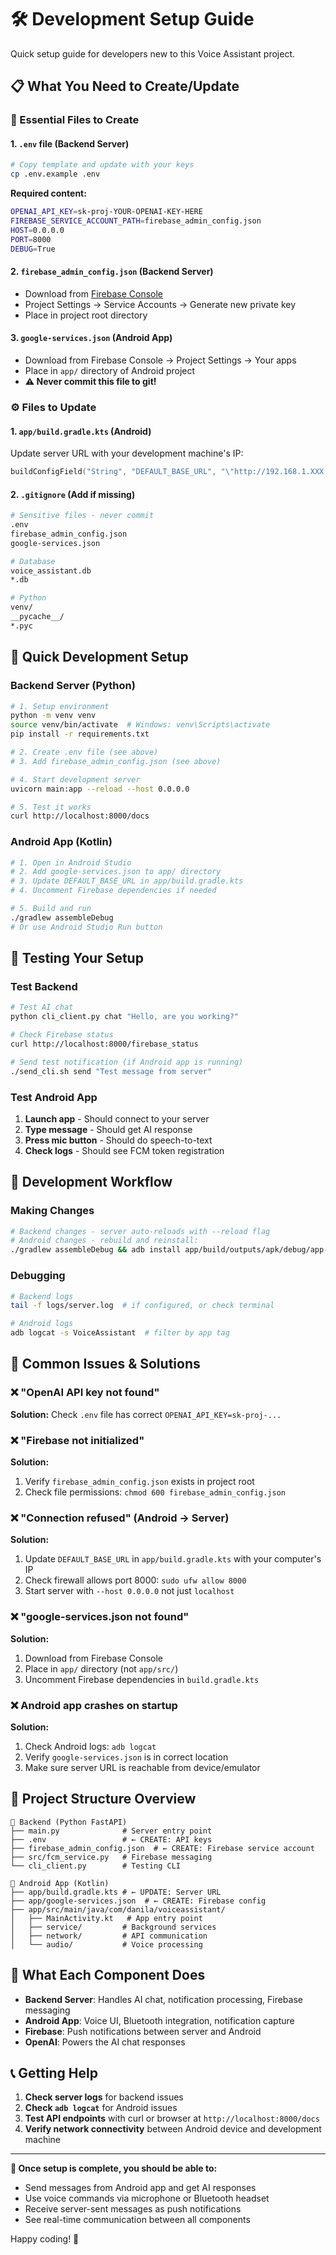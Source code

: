 # 🛠️ Development Setup Guide

Quick setup guide for developers new to this Voice Assistant project.

## 📋 What You Need to Create/Update

### 🔑 Essential Files to Create

#### 1. **`.env` file** (Backend Server)
```bash
# Copy template and update with your keys
cp .env.example .env
```
**Required content:**
```bash
OPENAI_API_KEY=sk-proj-YOUR-OPENAI-KEY-HERE
FIREBASE_SERVICE_ACCOUNT_PATH=firebase_admin_config.json
HOST=0.0.0.0
PORT=8000
DEBUG=True
```

#### 2. **`firebase_admin_config.json`** (Backend Server)
- Download from [Firebase Console](https://console.firebase.google.com/)
- Project Settings → Service Accounts → Generate new private key
- Place in project root directory

#### 3. **`google-services.json`** (Android App)
- Download from Firebase Console → Project Settings → Your apps
- Place in `app/` directory of Android project
- **⚠️ Never commit this file to git!**

### ⚙️ Files to Update

#### 1. **`app/build.gradle.kts`** (Android)
Update server URL with your development machine's IP:
```kotlin
buildConfigField("String", "DEFAULT_BASE_URL", "\"http://192.168.1.XXX:8000/\"")
```

#### 2. **`.gitignore`** (Add if missing)
```bash
# Sensitive files - never commit
.env
firebase_admin_config.json
google-services.json

# Database
voice_assistant.db
*.db

# Python
venv/
__pycache__/
*.pyc
```

## 🚀 Quick Development Setup

### Backend Server (Python)
```bash
# 1. Setup environment
python -m venv venv
source venv/bin/activate  # Windows: venv\Scripts\activate
pip install -r requirements.txt

# 2. Create .env file (see above)
# 3. Add firebase_admin_config.json (see above)

# 4. Start development server
uvicorn main:app --reload --host 0.0.0.0

# 5. Test it works
curl http://localhost:8000/docs
```

### Android App (Kotlin)
```bash
# 1. Open in Android Studio
# 2. Add google-services.json to app/ directory
# 3. Update DEFAULT_BASE_URL in app/build.gradle.kts
# 4. Uncomment Firebase dependencies if needed

# 5. Build and run
./gradlew assembleDebug
# Or use Android Studio Run button
```

## 🧪 Testing Your Setup

### Test Backend
```bash
# Test AI chat
python cli_client.py chat "Hello, are you working?"

# Check Firebase status
curl http://localhost:8000/firebase_status

# Send test notification (if Android app is running)
./send_cli.sh send "Test message from server"
```

### Test Android App
1. **Launch app** - Should connect to your server
2. **Type message** - Should get AI response
3. **Press mic button** - Should do speech-to-text
4. **Check logs** - Should see FCM token registration

## 🔧 Development Workflow

### Making Changes
```bash
# Backend changes - server auto-reloads with --reload flag
# Android changes - rebuild and reinstall:
./gradlew assembleDebug && adb install app/build/outputs/apk/debug/app-debug.apk
```

### Debugging
```bash
# Backend logs
tail -f logs/server.log  # if configured, or check terminal

# Android logs  
adb logcat -s VoiceAssistant  # filter by app tag
```

## 🚨 Common Issues & Solutions

### ❌ "OpenAI API key not found"
**Solution:** Check `.env` file has correct `OPENAI_API_KEY=sk-proj-...`

### ❌ "Firebase not initialized"
**Solution:** 
1. Verify `firebase_admin_config.json` exists in project root
2. Check file permissions: `chmod 600 firebase_admin_config.json`

### ❌ "Connection refused" (Android → Server)
**Solution:**
1. Update `DEFAULT_BASE_URL` in `app/build.gradle.kts` with your computer's IP
2. Check firewall allows port 8000: `sudo ufw allow 8000`
3. Start server with `--host 0.0.0.0` not just `localhost`

### ❌ "google-services.json not found"
**Solution:**
1. Download from Firebase Console
2. Place in `app/` directory (not `app/src/`)
3. Uncomment Firebase dependencies in `build.gradle.kts`

### ❌ Android app crashes on startup
**Solution:**
1. Check Android logs: `adb logcat`
2. Verify `google-services.json` is in correct location
3. Make sure server URL is reachable from device/emulator

## 📁 Project Structure Overview

```
📁 Backend (Python FastAPI)
├── main.py              # Server entry point
├── .env                 # ← CREATE: API keys
├── firebase_admin_config.json  # ← CREATE: Firebase service account
├── src/fcm_service.py   # Firebase messaging
└── cli_client.py        # Testing CLI

📁 Android App (Kotlin)
├── app/build.gradle.kts # ← UPDATE: Server URL
├── app/google-services.json  # ← CREATE: Firebase config
├── app/src/main/java/com/danila/voiceassistant/
│   ├── MainActivity.kt   # App entry point
│   ├── service/         # Background services
│   ├── network/         # API communication
│   └── audio/           # Voice processing
```

## 🎯 What Each Component Does

- **Backend Server**: Handles AI chat, notification processing, Firebase messaging
- **Android App**: Voice UI, Bluetooth integration, notification capture
- **Firebase**: Push notifications between server and Android
- **OpenAI**: Powers the AI chat responses

## 📞 Getting Help

1. **Check server logs** for backend issues
2. **Check `adb logcat`** for Android issues  
3. **Test API endpoints** with curl or browser at `http://localhost:8000/docs`
4. **Verify network connectivity** between Android device and development machine

---

**🎉 Once setup is complete, you should be able to:**
- Send messages from Android app and get AI responses
- Use voice commands via microphone or Bluetooth headset
- Receive server-sent messages as push notifications
- See real-time communication between all components

Happy coding! 🚀